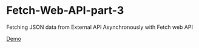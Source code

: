 # Fetch-Web-API-part-3

Fetching JSON data from External API Asynchronously with Fetch web API

[Demo](https://alidhuniya.github.io/Fetch-Web-API-part-3/)
